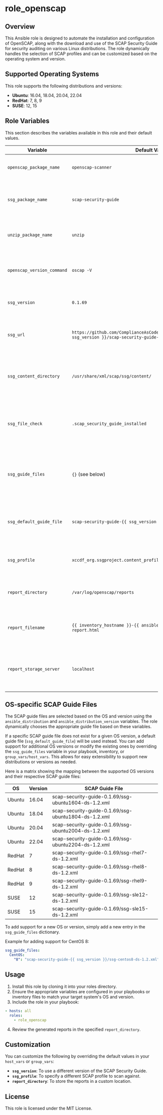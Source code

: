 
# role_openscap

## Overview

This Ansible role is designed to automate the installation and configuration of OpenSCAP, along with the download and use of the SCAP Security Guide for security auditing on various Linux distributions. The role dynamically handles the selection of SCAP profiles and can be customized based on the operating system and version.

## Supported Operating Systems

This role supports the following distributions and versions:

- **Ubuntu**: 16.04, 18.04, 20.04, 22.04
- **RedHat**: 7, 8, 9
- **SUSE**: 12, 15

## Role Variables

This section describes the variables available in this role and their default values.

| Variable                   | Default Value                                           | Description                                                                                                      |
|----------------------------|---------------------------------------------------------|------------------------------------------------------------------------------------------------------------------|
| `openscap_package_name`     | `openscap-scanner`                                      | The name of the OpenSCAP package.                                                                                |
| `ssg_package_name`          | `scap-security-guide`                                   | The name of the SCAP Security Guide package.                                                                     |
| `unzip_package_name`        | `unzip`                                                 | The name of the package to handle unzipping.                                                                     |
| `openscap_version_command`  | `oscap -V`                                              | Command to check the version of OpenSCAP installed.                                                              |
| `ssg_version`               | `0.1.69`                                                | Version of the SCAP Security Guide.                                                                              |
| `ssg_url`                   | `https://github.com/ComplianceAsCode/content/releases/download/{{ ssg_version }}/scap-security-guide-{{ ssg_version }}.zip` | URL to download the SCAP Security Guide zip file.                                                                |
| `ssg_content_directory`     | `/usr/share/xml/scap/ssg/content/`                      | Directory where the SCAP Security Guide content will be stored.                                                  |
| `ssg_file_check`            | `.scap_security_guide_installed`                        | Hidden file to indicate that the SCAP Security Guide has been installed.                                          |
| `ssg_guide_files`           | `{}` (see below)                                        | Dictionary mapping OS versions to the appropriate SCAP guide files.                                              |
| `ssg_default_guide_file`    | `scap-security-guide-{{ ssg_version }}/ssg-generic-ds-1.2.xml` | Default SCAP guide file to use if no specific version is found for the OS.                                        |
| `ssg_profile`               | `xccdf_org.ssgproject.content_profile_cis_level1_server` | The default SCAP profile to use for scans.                                                                       |
| `report_directory`          | `/var/log/openscap/reports`                                  | Directory where the reports will be stored node.                                                   |
| `report_filename`           | `{{ inventory_hostname }}-{{ ansible_date_time.iso8601 }}-report.html` | Name of the report file generated after the scan.                                                                |
| `report_storage_server`     | `localhost`                                             | Hostname or IP address of the server where the report will be stored.                                             |

## OS-specific SCAP Guide Files

The SCAP guide files are selected based on the OS and version using the `ansible_distribution` and `ansible_distribution_version` variables. The role dynamically chooses the appropriate guide file based on these variables.

If a specific SCAP guide file does not exist for a given OS version, a default guide file (`ssg_default_guide_file`) will be used instead. You can add support for additional OS versions or modify the existing ones by overriding the `ssg_guide_files` variable in your playbook, inventory, or `group_vars/host_vars`. This allows for easy extensibility to support new distributions or versions as needed.

Here is a matrix showing the mapping between the supported OS versions and their respective SCAP guide files:


| OS      | Version | SCAP Guide File                                         |
|---------|---------|---------------------------------------------------------|
| Ubuntu  | 16.04   | scap-security-guide-0.1.69/ssg-ubuntu1604-ds-1.2.xml    |
| Ubuntu  | 18.04   | scap-security-guide-0.1.69/ssg-ubuntu1804-ds-1.2.xml    |
| Ubuntu  | 20.04   | scap-security-guide-0.1.69/ssg-ubuntu2004-ds-1.2.xml    |
| Ubuntu  | 22.04   | scap-security-guide-0.1.69/ssg-ubuntu2204-ds-1.2.xml    |
| RedHat  | 7       | scap-security-guide-0.1.69/ssg-rhel7-ds-1.2.xml         |
| RedHat  | 8       | scap-security-guide-0.1.69/ssg-rhel8-ds-1.2.xml         |
| RedHat  | 9       | scap-security-guide-0.1.69/ssg-rhel9-ds-1.2.xml         |
| SUSE    | 12      | scap-security-guide-0.1.69/ssg-sle12-ds-1.2.xml         |
| SUSE    | 15      | scap-security-guide-0.1.69/ssg-sle15-ds-1.2.xml         |

To add support for a new OS or version, simply add a new entry in the `ssg_guide_files` dictionary.

Example for adding support for CentOS 8:

```yaml
ssg_guide_files:
  CentOS:
    "8": "scap-security-guide-{{ ssg_version }}/ssg-centos8-ds-1.2.xml"
```

## Usage

1. Install this role by cloning it into your roles directory.
2. Ensure the appropriate variables are configured in your playbooks or inventory files to match your target system's OS and version.
3. Include the role in your playbook:

```yaml
- hosts: all
  roles:
    - role_openscap
```

4. Review the generated reports in the specified `report_directory`.

## Customization

You can customize the following by overriding the default values in your `host_vars` or `group_vars`:

- **`ssg_version`**: To use a different version of the SCAP Security Guide.
- **`ssg_profile`**: To specify a different SCAP profile to scan against.
- **`report_directory`**: To store the reports in a custom location.

## License

This role is licensed under the MIT License.
